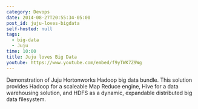 ```yaml
---
category: Devops
date: 2014-08-27T20:55:34-05:00
post_id: juju-loves-bigdata
self-hosted: null
tags:
  - big-data
  - Juju
time: 10:00
title: Juju loves Big Data
youtube: https://www.youtube.com/embed/f9yTWK7Z9Wg
---
```


Demonstration of Juju Hortonworks Hadoop big data bundle. This solution provides
 Hadoop for a scaleable Map Reduce engine, Hive for a data warehousing solution,
  and HDFS as a dynamic, expandable distributed big data filesystem.
